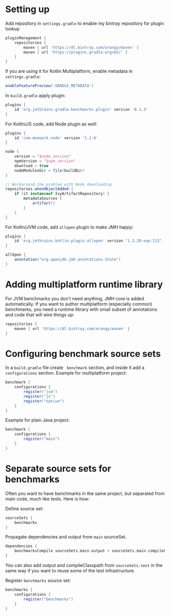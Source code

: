 # Setting up

Add repository in `settings.gradle` to enable my bintray repository for plugin lookup

```groovy
pluginManagement {
    repositories {
        maven { url 'https://dl.bintray.com/orangy/maven' }
        maven { url 'https://plugins.gradle.org/m2/' }
    }
}
```

If you are using it for Kotlin Multiplatform, enable metadata in `settings.gradle`:

```groovy
enableFeaturePreview('GRADLE_METADATA')
```

In `build.gradle` apply plugin:

```groovy
plugins {
    id 'org.jetbrains.gradle.benchmarks.plugin' version '0.1.3'
}
```

For Kotlin/JS code, add Node plugin as well:

```groovy
plugins {
    id 'com.moowork.node' version '1.2.0'
}

node {
    version = "$node_version"
    npmVersion = "$npm_version"
    download = true
    nodeModulesDir = file(buildDir)
}

// Workaround the problem with Node downloading
repositories.whenObjectAdded {
    if (it instanceof IvyArtifactRepository) {
        metadataSources {
            artifact()
        }
    }
}
```

For Kotlin/JVM code, add `allopen` plugin to make JMH happy:

```groovy
plugins {
    id 'org.jetbrains.kotlin.plugin.allopen' version "1.3.20-eap-113"
}

allOpen {
    annotation("org.openjdk.jmh.annotations.State")
}
```

# Adding multiplatform runtime library

For JVM benchmarks you don't need anything, JMH core is added automatically.
If you want to author multiplatform (especially common) benchmarks, you need a runtime library with small subset of 
annotations and code that will wire things up:

```groovy
repositories {
    maven { url 'https://dl.bintray.com/orangy/maven' }
}
```

# Configuring benchmark source sets

In a `build.gradle` file create ` benchmark` section, and inside it add a `configurations` section.
Example for multiplatform project:

```groovy
benchmark {
    configurations {
        register("jvm") 
        register("js")
        register("native")
    }
}
```

Example for plain Java project:

```groovy
benchmark {
    configurations {
        register("main") 
    }
}
```

# Separate source sets for benchmarks

Often you want to have benchmarks in the same project, but separated from main code, much like tests. Here is how:

Define source set:
```groovy
sourceSets {
    benchmarks
}
```

Propagate dependencies and output from `main` sourceSet. 

```groovy
dependencies {
    benchmarksCompile sourceSets.main.output + sourceSets.main.compileClasspath 
}
```

You can also add output and compileClasspath from `sourceSets.test` in the same way if you want 
to reuse some of the test infrastructure.


Register `benchmarks` source set:

```groovy
benchmarks {
    configurations {
        register("benchmarks")    
    }
}
```